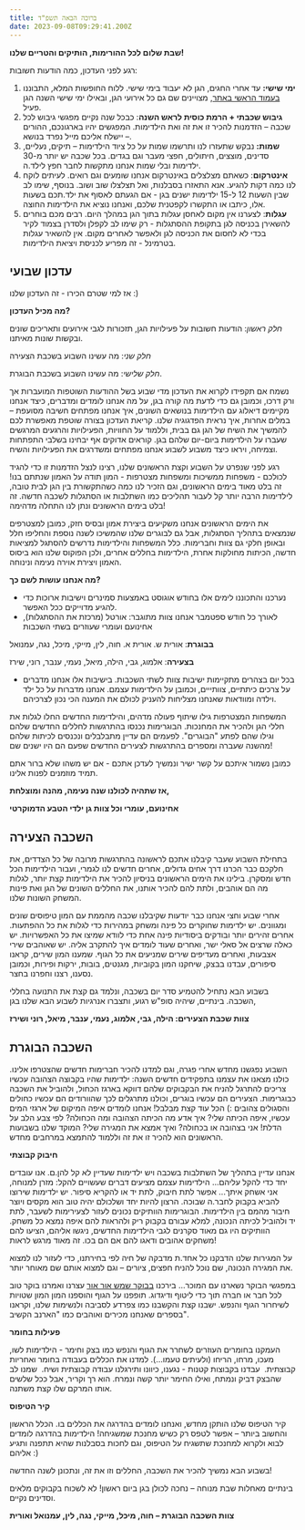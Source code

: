 ```yaml
---
title: ברוכה הבאה תשפ"ד
date: 2023-09-08T09:29:41.200Z
---
```

**שבת שלום לכל ההורימות, הותיקים והטריים שלנו!**

רגע לפני העדכון, כמה הודעות חשובות:

1. **ימי שישי:** עד אחרי החגים, הגן לא יעבוד בימי שישי. ללוח החופשות המלא, התבוננו [בעמוד הראשי באתר](https://ganyeledteva.co.il/), מצויינים שם גם כל אירועי הגן, ובאילו ימי שישי השנה הגן פעיל.
2. **גיבוש שכבתי + הרמת כוסית לראש השנה**: כבכל שנה נקיים מפגשי גיבוש לכל שכבה – הזדמנות להכיר זו את זה ואת הילדימות. המפגשים יהיו בארגונכם, ההורים – יישלח אליכם מייל נפרד בנושא.
3. **שמות:** נבקש שתעזרו לנו ותרשמו שמות על כל ציוד הילדימות – תיקים, נעליים, סדינים, מוצצים, חיתולים, חפצי מעבר וגם בגדים. בכל שכבה יש יותר מ-30 ילדימות ובלי שמות אנחנו מתקשות לחבר חפץ לילד.ה.
4. **אינטרקום**: כשאתם מצלצלים באינטרקום אנחנו שומעים וגם רואים. לעיתים לוקח לנו כמה דקות להגיע. אנא התאזרו בסבלנות, ואל תצלצלו שוב ושוב. בנוסף, שימו לב שבין השעות 12 ל-15 ילדימות ישנים בגן - אם הגעתם לאסוף את ילד.תכם בשעות אלו, כיתבו או התקשרו לקפטנית שלכם, ואנחנו נוציא את הילדימות החוצה. 
5. **עגלות**: לצערנו אין מקום לאחסן עגלות בתוך הגן במהלך היום. רבים מכם בוחרים להשאירן בכניסה לגן בתקופת ההסתגלות - רק שימו לב לקפלן ולסדרן בצמוד לקיר בכדי לא לחסום את הכניסה לגן ולאפשר לאחרים מקום. אין להשאיר עגלות בטרמינל - זה מפריע לכניסת ויציאת הילדימות.

## עדכון שבועי

אז למי שטרם הכירו - זה העדכון שלנו :)

**מה מכיל העדכון?**

*חלק ראשון*: הודעות חשובות על פעילויות הגן, תזכורות לגבי אירועים ותאריכים שונים ובקשות שונות מאיתנו.

*חלק שני*: מה עשינו השבוע בשכבת הצעירה

*חלק שלישי*: מה עשינו השבוע בשכבת הבוגרת.

נשמח אם תקפידו לקרוא את העדכון מדי שבוע בשל ההודעות השוטפות המועברות אך ורק דרכו, וכמובן גם כדי לדעת מה קורה בגן, על מה אנחנו לומדים ומדברים, כיצד אנחנו מקיימים דיאלוג עם הילדימות בנושאים השונים, איך אנחנו מפתחים חשיבה מסועפת – במלים אחרות, איך נראית הפדגוגיה שלנו. קריאת העדכון בצורה שוטפת מאפשרת לכם להמשיך את השיח של הגן גם בבית, וללמוד על החוויות, הפעילויות והרגעים המרגשים שעברו על הילדימות ביום-יום שלהם בגן. קוראים אדוקים אף יבחינו בשלבי התפתחות וצמיחה, ויראו כיצד משבוע לשבוע אנחנו מפתחים ומשדרגים את הפעילויות והשיח.

רגע לפני שנפרט על השבוע וקצת הראשונים שלנו, רצינו לנצל הזדמנות זו כדי להגיד לכולכם - משפחות ממשיכות ומשפחות מצטרפות - המון תודה על האמון שנתתם בנו! זה בלט מאוד בימים הראשונים, וגם הזכיר לנו כמה כשהתקשורת בין הגן לבית טובה, לילדימות הרבה יותר קל לעבור תהליכים כמו השתלבות או הסתגלות לשכבה חדשה. זה בלט בימים הראשונים ונתן לנו התחלה מדהימה!

את הימים הראשונים אנחנו משקיעים ביצירת אמון ובסיס חזק, כמובן למצטרפים שנמצאים בתהליך הסתגלות, אבל גם לבוגרים שלנו שהמשיכו לשנה נוספת והחליפו חלל ובאופן חלקי גם צוות וחברימות. כלל המשפחות והילדימות נדרשים להסתגל למציאות חדשה, הכיתות מחולקות אחרת, הילדימות בחללים אחרים, ולכן הפוקוס שלנו הוא ביסוס האמון ויצירת אוירה נעימה ונינוחה.

**מה אנחנו עושות לשם כך?**

* נערכנו והתכוננו לימים אלו בחודש אוגוסט באמצעות סמינרים וישיבות ארוכות כדי להגיע מדוייקים ככל האפשר.
* לאורך כל חודש ספטמבר אנחנו צוות מתוגבר: אורטל (מרכזת את ההסתגלות), אחינועם ועומרי שעוזרים בשתי השכבות

**בבוגרת**: אורית ש. אורית א. חוה, לין, מייקי, מיכל, נגה, עמנואל

**בצעירה**: אלמוג, גבי, הילה, מיאל, נעמי, ענבר, רוני, שירז

* בכל יום בצהרים מתקיימות ישיבות צוות לשתי השכבות. בישיבות אלו אנחנו מדברים על צרכים כיתתיים, צוותייים, וכמובן על הילדימות עצמם. אנחנו מדברות על כל ילד וילדה ומוודאות שאנחנו מצליחות להעניק לכולם את המענה הכי נכון לצרכיהם.

המשפחות המצטרפות גילו שיתוף פעולה מדהים, והילדימות החדשים החלו לגלות את חללי הגן ולהכיר את המחנכות. הבוגרימות נכנסו בהתרגשות לחללים החדשים שלהם וגילו שהם לפתע "הבוגרים". לפעמים הם עדיין מתבלבלים ונכנסים לכיתות שלהם מהשנה שעברה ומספרים בהתרגשות לצעירים החדשים שפעם הם היו ישנים שם!

כמובן נשמור איתכם על קשר ישיר ונמשיך לעדכן אתכם - אם יש משהו שלא ברור אתם תמיד מוזמנים לפנות אלינו.

**אז שתהיה לכולנו שנה נעימה, מהנה ומוצלחת,**

**אחינועם, עומרי וכל צוות גן ילדי הטבע הדמוקרטי**

## **השכבה הצעירה**

בתחילת השבוע שעבר קיבלנו אתכם לראשונה בהתרגשות מרובה של כל הצדדים, את חלקכם כבר הכרנו דרך אחים גדולים, אחרים חדשים לנו לגמרי, ועבור הילדימות הכל חדש ומסקרן. בילינו את הימים הראשונים בניסיון להכיר את הילדימות קצת יותר, לגלות מה הם אוהבים, ולתת להם להכיר אותנו, את החללים השונים של הגן ואת פינות המשחק השונות שלנו.

אחרי שבוע וחצי אנחנו כבר יודעות שקיבלנו שכבה מהממת עם המון טיפוסים שונים ומגוונים. יש ילדימות שחוקרים כל פינה ומשחק במהירות כדי לגלות את כל ההפתעות. אחרים זהירים יותר ובודקים ביסודיות פינה אחת כדי לוודא שמיצו את כל האפשרויות. יש כאלה שרצים אל סאלי ישר, ואחרים שעוד לומדים איך להתקרב אליה. יש שאוהבים שירי אצבעות, ואחרים מעדיפים שירים שמניעים את כל הגוף. שמענו המון שירים, קראנו סיפורים, עבדנו בבצק, שיחקנו המון בקוביות, מגנטים, בובות, ירקות ופירות, וכמובן נסענו, רצנו וחפרנו בחצר.

בשבוע הבא נתחיל להטמיע סדר יום בשכבה, ונלמד גם קצת את התנועה בחללי השכבה. בינתיים, שיהיה סופ"ש רגוע, ותצברו אנרגיות לשבוע הבא שלנו בגן,

**צוות שכבת הצעירים: הילה, גבי, אלמוג, נעמי, ענבר, מיאל, רוני ושירז**

## **השכבה הבוגרת**

השבוע נפגשנו מחדש אחרי פגרה, וגם למדנו להכיר חברימות חדשים שהצטרפו אלינו. כולנו מצאנו את עצמנו בתפקידים חדשים השנה: ילדימות שהיו בקבוצה הצהובה עכשיו צריכים להתרגל להניח את הבקבוקים שלהם דווקא בארגז הכחול, ולהוביל את השכבה כבוגרימות. הצעירים הם עכשיו בוגרים, וכולנו מתרגלים לכך שהוורודים הם עכשיו כחולים והסגולים צהובים :) הכל עוד קצת מבלבל! אנחנו לומדים איפה המיקום של ארגזי המים עכשיו, איפה הכיתה שלי? איך אדע מה הכיתה הצהובה ומה הכחולה? לפי צבע הלב על הדלת! אני בצהובה או בכחולה? ואיך אמצא את המגירה שלי? המוקד שלנו בשבועות הראשונים הוא להכיר זו את זה וללמוד להתמצא במרחבים מחדש.

**חיבוק קבוצתי** 

אנחנו עדיין בתהליך של השתלבות בשכבה ויש ילדימות שעדיין לא קל להן.ם. אנו עובדים יחד כדי להקל עליהם… הילדימות עצמם מציעים דברים שעשויים להקל: מזרן למנוחה, אני אשחק איתך... אפשר לתת חיבוק, לתת יד או להקריא סיפור. יש ילדימות שירוצו להביא בקבוק לחבר.ה שבוכה. הרצון להיות יחד ושלכולם יהיה טוב הוא מקסים ויוצר חיבור מהמם בין הילדימות. הבוגרימות הוותיקים נכונים לעזור לצעירימות לשעבר, לתת יד ולהוביל לכיתה הנכונה, למלא עבורם בקבוק ריק ולהראות להם איפה נמצא כל משחק. הוותיקים היו גם מאוד סקרנים לגבי הילדימות החדשים, ניגשו אליהם, הציעו להם משחקים אהובים ודאגו להם אם הם בכו. זה מאוד מרגש לראות!

על המגירות שלנו הדבקנו כל אחד.ת מדבקה של חיה לפי בחירתנו, כדי לעזור לנו למצוא את המגירה הנכונה, שם נוכל להניח חפצים, ציורים – וגם למצוא אותם שם מאוחר יותר.

במפגשי הבוקר נשארנו עם המוכר… בירכנו [בבוקר שמש אור אור](https://open.spotify.com/album/5JXQldw02zvzFGya3MDYs5?referral=labelaffiliate&utm_source=1100lw9yRR3M&utm_medium=Indie_Believe&utm_campaign=labelaffiliate#login) עצרנו ואמרנו בוקר טוב לכל חבר או חברה תוך כדי ליטוף ודיגדוג. תופפנו על הגוף והוספנו המון המון שטויות לשיחרור הגוף והנפש. ישבנו קצת והקשבנו כמו צפרדע לסביבה ולנשימות שלנו, וקראנו בספרים שאנחנו מכירים ואוהבים כמו "הארנב הקשיב".

**פעילות בחומר**

העמקנו בחומרים העוזרים לשחרר את הגוף והנפש כמו בצק וחימר - הילדימות לשו, מעכו, מרחו, הריחו (ולעיתים טעמו…). למדנו את הכללים בעבודה בחומר ואחריות קבוצתית.  עבדנו בקבוצות קטנות - נגענו, כיוונו ותירגלנו עבודה קבוצתית ושיח.  שמנו לב שהבצק דביק ונמתח, ואילו החימר יותר קשה ונמרח. הוא רך וקריר, אבל ככל שלשים אותו המרקם שלו קצת משתנה.

**קיר הטיפוס**

קיר הטיפוס שלנו הותקן מחדש, ואנחנו לומדים בהדרגה את הכללים בו. הכלל הראשון והחשוב ביותר – אפשר לטפס רק כשיש מחנכת שמשגיחה! הילדימות בהדרגה לומדים לבוא ולקרוא למחנכת שתשגיח על הטיפוס, וגם לחכות בסבלנות שהיא תתפנה ותגיע אליהם :)

בשבוע הבא נמשיך להכיר את השכבה, החללים וזו את זה, ונתכונן לשנה החדשה!

בינתיים מאחלות שבת מנוחה – נחכה לכולן בגן ביום ראשון! לא לשכוח בקבוקים מלאים וסדינים נקיים.

**צוות השכבה הבוגרת – חוה, מיכל, מייקי, נגה, לין, עמנואל ואורית**